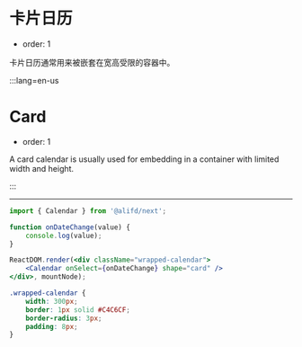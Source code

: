 # 卡片日历

- order: 1

卡片日历通常用来被嵌套在宽高受限的容器中。

:::lang=en-us
# Card

- order: 1

A card calendar is usually used for embedding in a container with limited width and height.

:::

---

````jsx
import { Calendar } from '@alifd/next';

function onDateChange(value) {
    console.log(value);
}

ReactDOM.render(<div className="wrapped-calendar">
    <Calendar onSelect={onDateChange} shape="card" />
</div>, mountNode);
````

````css
.wrapped-calendar {
    width: 300px;
    border: 1px solid #C4C6CF;
    border-radius: 3px;
    padding: 8px;
}
````
